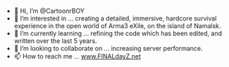 - 👋 Hi, I’m @CartoonrBOY
- 👀 I’m interested in ... creating a detailed, immersive, hardcore survival experience in the open world of Arma3 eXile, on the island of Namalsk.
- 🌱 I’m currently learning ... refining the code which has been edited, and written over the last 5 years.
- 💞️ I’m looking to collaborate on ... increasing server performance.
- 📫 How to reach me ... www.FINALdayZ.net

<!---
CartoonrBOY/CartoonrBOY is a ✨ special ✨ repository because its `README.md` (this file) appears on your GitHub profile.
You can click the Preview link to take a look at your changes.
--->
